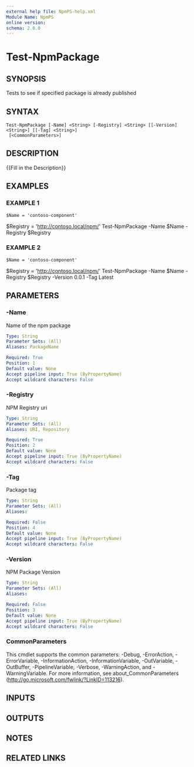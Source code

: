 ```yaml
---
external help file: NpmPS-help.xml
Module Name: NpmPS
online version:
schema: 2.0.0
---
```


# Test-NpmPackage

## SYNOPSIS
Tests to see if specified package is already published

## SYNTAX

```
Test-NpmPackage [-Name] <String> [-Registry] <String> [[-Version] <String>] [[-Tag] <String>]
 [<CommonParameters>]
```

## DESCRIPTION
{{Fill in the Description}}

## EXAMPLES

### EXAMPLE 1
```
$Name = 'contoso-component'
```

$Registry = 'http://contoso.local/npm/'
Test-NpmPackage -Name $Name -Registry $Registry

### EXAMPLE 2
```
$Name = 'contoso-component'
```

$Registry = 'http://contoso.local/npm/'
Test-NpmPackage -Name $Name -Registry $Registry -Version 0.0.1 -Tag Latest

## PARAMETERS

### -Name
Name of the npm package

```yaml
Type: String
Parameter Sets: (All)
Aliases: PackageName

Required: True
Position: 1
Default value: None
Accept pipeline input: True (ByPropertyName)
Accept wildcard characters: False
```

### -Registry
NPM Registry uri

```yaml
Type: String
Parameter Sets: (All)
Aliases: URI, Repository

Required: True
Position: 2
Default value: None
Accept pipeline input: True (ByPropertyName)
Accept wildcard characters: False
```

### -Tag
Package tag

```yaml
Type: String
Parameter Sets: (All)
Aliases:

Required: False
Position: 4
Default value: None
Accept pipeline input: True (ByPropertyName)
Accept wildcard characters: False
```

### -Version
NPM Package Version

```yaml
Type: String
Parameter Sets: (All)
Aliases:

Required: False
Position: 3
Default value: None
Accept pipeline input: True (ByPropertyName)
Accept wildcard characters: False
```

### CommonParameters
This cmdlet supports the common parameters: -Debug, -ErrorAction, -ErrorVariable, -InformationAction, -InformationVariable, -OutVariable, -OutBuffer, -PipelineVariable, -Verbose, -WarningAction, and -WarningVariable. For more information, see about_CommonParameters (http://go.microsoft.com/fwlink/?LinkID=113216).

## INPUTS

## OUTPUTS

## NOTES

## RELATED LINKS
